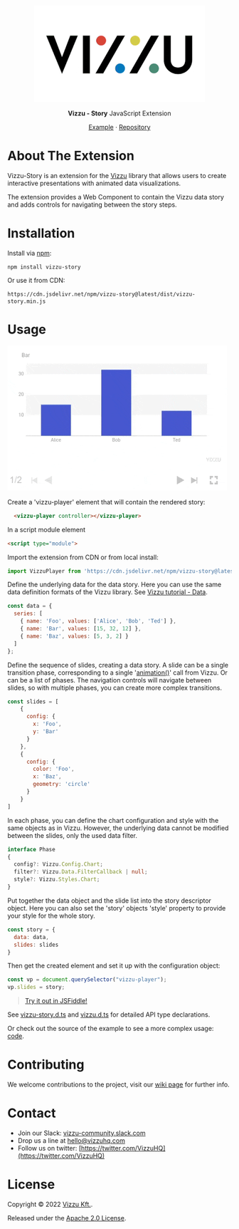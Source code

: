 <p align="center">
  <a href="https://github.com/vizzuhq/vizzu-lib">
    <img src="https://github.com/vizzuhq/vizzu-lib-doc/raw/main/docs/readme/infinite-60.gif" alt="Vizzu" />
  </a>
  <p align="center"><b>Vizzu - Story</b> JavaScript Extension</p>
  <p align="center">
    <a href="https://vizzuhq.github.io/vizzu-ext-js-story/docs/">Example</a>
    · <a href="https://github.com/vizzuhq/vizzu-ext-js-story/">Repository</a>
  </p>
</p>

# About The Extension

Vizzu-Story is an extension for the [Vizzu](https://github.com/vizzuhq/vizzu-lib)
library that allows users to create interactive presentations with animated data 
visualizations.

The extension provides a Web Component to contain the Vizzu data story and adds 
controls for navigating between the story steps.

# Installation

Install via [npm](https://www.npmjs.com/package/vizzu-story):

    npm install vizzu-story

Or use it from CDN:

    https://cdn.jsdelivr.net/npm/vizzu-story@latest/dist/vizzu-story.min.js

# Usage

![Readme example](assets/readme-example.gif)

Create a 'vizzu-player' element that will contain the rendered story:

```html
  <vizzu-player controller></vizzu-player>
```

In a script module element

```html
<script type="module">
```

Import the extension from CDN or from local install:

```javascript
import VizzuPlayer from 'https://cdn.jsdelivr.net/npm/vizzu-story@latest/dist/vizzu-story.min.js';
```

Define the underlying data for the data story. Here you can use the same data 
definition formats of the Vizzu library. 
See [Vizzu tutorial - Data](https://lib.vizzuhq.com/latest/#chapter-0.1).

```javascript
const data = {
  series: [
    { name: 'Foo', values: ['Alice', 'Bob', 'Ted'] },
    { name: 'Bar', values: [15, 32, 12] },
    { name: 'Baz', values: [5, 3, 2] }
  ]
};
```

Define the sequence of slides, creating a data story. A slide can be a single 
transition phase, corresponding to a single '[animation()](https://lib.vizzuhq.com/latest/#chapter-0.0)' call from Vizzu.
Or can be a list of phases. The navigation controls will navigate between slides,
so with multiple phases, you can create more complex transitions.

```javascript
const slides = [
    {
      config: {
        x: 'Foo',
        y: 'Bar'
      }
    },
    {
      config: {
        color: 'Foo',
        x: 'Baz', 
        geometry: 'circle' 
      }
    }
]
```

In each phase, you can define the chart configuration and style with the same
objects as in Vizzu. However, the underlying data cannot be modified between the
slides, only the used data filter.

```typescript
interface Phase
{
  config?: Vizzu.Config.Chart;
  filter?: Vizzu.Data.FilterCallback | null;
  style?: Vizzu.Styles.Chart;
}
```

Put together the data object and the slide list into the story descriptor object.
Here you can also set the 'story' objects 'style' property to provide your style
for the whole story.

```javascript
const story = {
  data: data,
  slides: slides
}
```

Then get the created element and set it up with the configuration object:

```javascript
const vp = document.querySelector("vizzu-player");
vp.slides = story;
```

> [Try it out in JSFiddle!](https://jsfiddle.net/VizzuHQ/topcmuyf/3/)

See [vizzu-story.d.ts](https://github.com/vizzuhq/vizzu-ext-js-story/blob/main/src/vizzu-story.d.ts) 
and [vizzu.d.ts](https://cdn.jsdelivr.net/npm/vizzu@latest/dist/vizzu.d.ts) for detailed API type declarations.

Or check out the source of the example to see a more complex usage:
[code](https://github.com/vizzuhq/vizzu-ext-js-story/blob/main/docs/index.js).

# Contributing

We welcome contributions to the project, visit our [wiki page](https://github.com/vizzuhq/vizzu-lib/wiki) for further info.

# Contact

* Join our Slack: [vizzu-community.slack.com](https://join.slack.com/t/vizzu-community/shared_invite/zt-w2nqhq44-2CCWL4o7qn2Ns1EFSf9kEg)
* Drop us a line at hello@vizzuhq.com
* Follow us on twitter: [https://twitter.com/VizzuHQ](https://twitter.com/VizzuHQ)

# License

Copyright © 2022 [Vizzu Kft.](https://vizzuhq.com).

Released under the [Apache 2.0 License](https://github.com/vizzuhq/vizzu-lib/blob/main/LICENSE).

